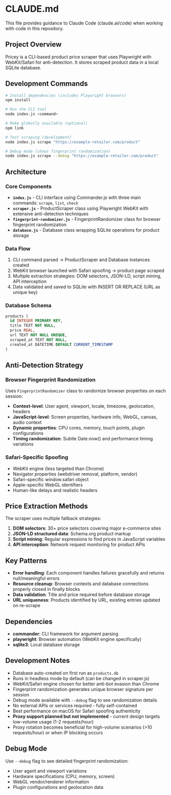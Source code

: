 # CLAUDE.md

This file provides guidance to Claude Code (claude.ai/code) when working with code in this repository.

## Project Overview

Pricey is a CLI-based product price scraper that uses Playwright with WebKit/Safari for anti-detection. It stores scraped product data in a local SQLite database.

## Development Commands

```bash
# Install dependencies (includes Playwright browsers)
npm install

# Run the CLI tool
node index.js <command>

# Make globally available (optional)
npm link

# Test scraping (development)
node index.js scrape "https://example-retailer.com/product"

# Debug mode (shows fingerprint randomization)
node index.js scrape --debug "https://example-retailer.com/product"
```

## Architecture

### Core Components
- **`index.js`** - CLI interface using Commander.js with three main commands: `scrape`, `list`, `check`
- **`scraper.js`** - ProductScraper class using Playwright WebKit with extensive anti-detection techniques
- **`fingerprint-randomizer.js`** - FingerprintRandomizer class for browser fingerprint randomization
- **`database.js`** - Database class wrapping SQLite operations for product storage

### Data Flow
1. CLI command parsed → ProductScraper and Database instances created
2. WebKit browser launched with Safari spoofing → product page scraped
3. Multiple extraction strategies: DOM selectors, JSON-LD, script mining, API interception
4. Data validated and saved to SQLite with INSERT OR REPLACE (URL as unique key)

### Database Schema
```sql
products (
  id INTEGER PRIMARY KEY,
  title TEXT NOT NULL,
  price REAL,
  url TEXT NOT NULL UNIQUE,
  scraped_at TEXT NOT NULL,
  created_at DATETIME DEFAULT CURRENT_TIMESTAMP
)
```

## Anti-Detection Strategy

### Browser Fingerprint Randomization
Uses `FingerprintRandomizer` class to randomize browser properties on each session:
- **Context-level**: User agent, viewport, locale, timezone, geolocation, headers
- **JavaScript-level**: Screen properties, hardware info, WebGL, canvas, audio context
- **Dynamic properties**: CPU cores, memory, touch points, plugin configurations
- **Timing randomization**: Subtle Date.now() and performance timing variations

### Safari-Specific Spoofing
- WebKit engine (less targeted than Chrome)
- Navigator properties (webdriver removal, platform, vendor)
- Safari-specific window.safari object
- Apple-specific WebGL identifiers
- Human-like delays and realistic headers

## Price Extraction Methods

The scraper uses multiple fallback strategies:
1. **DOM selectors**: 30+ price selectors covering major e-commerce sites
2. **JSON-LD structured data**: Schema.org product markup
3. **Script mining**: Regular expressions to find prices in JavaScript variables
4. **API interception**: Network request monitoring for product APIs

## Key Patterns

- **Error handling**: Each component handles failures gracefully and returns null/meaningful errors
- **Resource cleanup**: Browser contexts and database connections properly closed in finally blocks  
- **Data validation**: Title and price required before database storage
- **URL uniqueness**: Products identified by URL, existing entries updated on re-scrape

## Dependencies

- **commander**: CLI framework for argument parsing
- **playwright**: Browser automation (WebKit engine specifically)
- **sqlite3**: Local database storage

## Development Notes

- Database auto-created on first run as `products.db`
- Runs in headless mode by default (can be changed in scraper.js)
- WebKit/Safari engine chosen for better anti-bot evasion than Chrome
- Fingerprint randomization generates unique browser signature per session
- Debug mode available with `--debug` flag to see randomization details
- No external APIs or services required - fully self-contained
- Best performance on macOS for Safari spoofing authenticity
- **Proxy support planned but not implemented** - current design targets low-volume usage (1-2 requests/hour)
- Proxy rotation becomes beneficial for high-volume scenarios (>10 requests/hour) or when IP blocking occurs

## Debug Mode

Use `--debug` flag to see detailed fingerprint randomization:
- User agent and viewport variations
- Hardware specifications (CPU, memory, screen)
- WebGL vendor/renderer information
- Plugin configurations and geolocation data